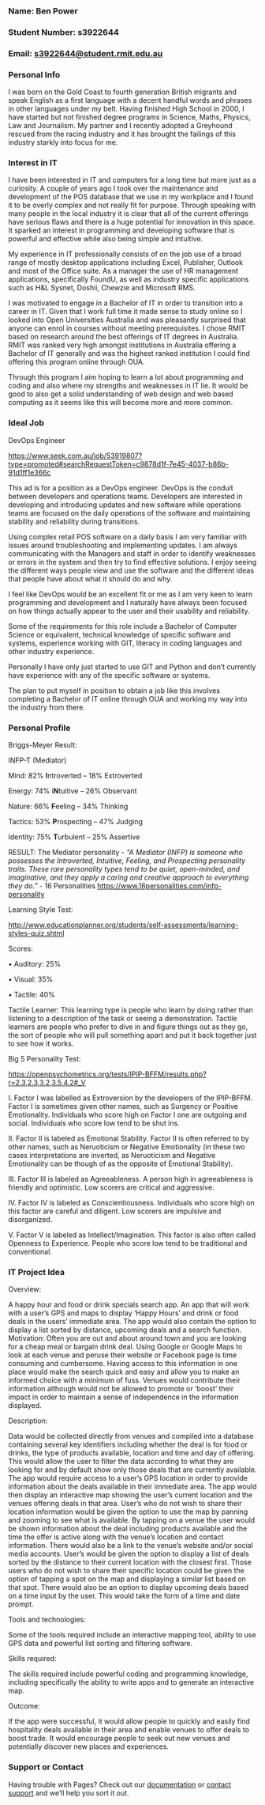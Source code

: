 ### Name: Ben Power
### Student Number: s3922644
### Email: s3922644@student.rmit.edu.au

### Personal Info
 
I was born on the Gold Coast to fourth generation British migrants and speak English as a first language with a decent handful words and phrases in other languages under my belt. Having finished High School in 2000, I have started but not finished degree programs in Science, Maths, Physics, Law and Journalism. My partner and I recently adopted a Greyhound rescued from the racing industry and it has brought the failings of this industry starkly into focus for me.

### Interest in IT

I have been interested in IT and computers for a long time but more just as a curiosity. A couple of years ago I took over the maintenance and development of the POS database that we use in my workplace and I found it to be overly complex and not really fit for purpose. Through speaking with many people in the local industry it is clear that all of the current offerings have serious flaws and there is a huge potential for innovation in this space. It sparked an interest in programming and developing software that is powerful and effective while also being simple and intuitive.

My experience in IT professionally consists of on the job use of a broad range of mostly desktop applications including Excel, Publisher, Outlook and most of the Office suite. As a manager the use of HR management applications, specifically FoundU, as well as industry specific applications such as H&L Sysnet, Doshii, Chewzie and Microsoft RMS.

I was motivated to engage in a Bachelor of IT in order to transition into a career in IT. Given that I work full time it made sense to study online so I looked into Open Universities Australia and was pleasantly surprised that anyone can enrol in courses without meeting prerequisites. I chose RMIT based on research around the best offerings of IT degrees in Australia. RMIT was ranked very high amongst institutions in Australia offering a Bachelor of IT generally and was the highest ranked institution I could find offering this program online through OUA.

Through this program I aim hoping to learn a lot about programming and coding and also where my strengths and weaknesses in IT lie. It would be good to also get a solid understanding of web design and web based computing as it seems like this will become more and more common.

### Ideal Job

DevOps Engineer

https://www.seek.com.au/job/53919807?type=promoted#searchRequestToken=c9878d1f-7e45-4037-b86b-91d1ff1e366c

This ad is for a position as a DevOps engineer. DevOps is the conduit between developers and operations teams. Developers are interested in developing and introducing updates and new software while operations teams are focused on the daily operations of the software and maintaining stability and reliability during transitions.

Using complex retail POS software on a daily basis I am very familiar with issues around troubleshooting and implementing updates. I am always communicating with the Managers and staff in order to identify weaknesses or errors in the system and then try to find effective solutions. I enjoy seeing the different ways people view and use the software and the different ideas that people have about what it should do and why.

I feel like DevOps would be an excellent fit or me as I am very keen to learn programming and development and I naturally have always been focused on how things actually appear to the user and their usability and reliability.

Some of the requirements for this role include a Bachelor of Computer Science or equivalent, technical knowledge of specific software and systems, experience working with GIT, literacy in coding languages and other industry experience. 

Personally I have only just started to use GIT and Python and don’t currently have experience with any of the specific software or systems.

The plan to put myself in position to obtain a job like this involves completing a Bachelor of IT online through OUA and working my way into the industry from there.

### Personal Profile

Briggs-Meyer Result: 

INFP-T (Mediator)

Mind: 82% **I**ntroverted – 18% Extroverted

Energy: 74% i**N**tuitive – 26% Observant

Nature: 66% **F**eeling – 34% Thinking

Tactics: 53% **P**rospecting – 47% Judging

Identity: 75% **T**urbulent – 25% Assertive

RESULT: The Mediator personality - *“A Mediator (INFP) is someone who possesses the Introverted, Intuitive, Feeling, and Prospecting personality traits. These rare personality types tend to be quiet, open-minded, and imaginative, and they apply a caring and creative approach to everything they do.”* - 16 Personalities
https://www.16personalities.com/infp-personality

Learning Style Test:

http://www.educationplanner.org/students/self-assessments/learning-styles-quiz.shtml

Scores:

• Auditory: 25%

• Visual: 35%

• Tactile: 40%

Tactile Learner: This learning type is people who learn by doing rather than listening to a description of the task or seeing a demonstration. Tactile learners are people who prefer to dive in and figure things out as they go, the sort of people who will pull something apart and put it back together just to see how it works.

Big 5 Personality Test:

https://openpsychometrics.org/tests/IPIP-BFFM/results.php?r=2.3,2.3,3.2,3.5,4.2#_V

I. Factor I was labelled as Extroversion by the developers of the IPIP-BFFM. Factor I is sometimes given other names, such as Surgency or Positive Emotionality.
       Individuals who score high on Factor I one are outgoing and social. Individuals who score low tend to be shut ins.

II. Factor II is labeled as Emotional Stability. Factor II is often referred to by other names, such as Neruoticism or Negative Emotionality (in these two cases interpretations are inverted, as Neruoticism and Negative Emotionality can be though of as the opposite of Emotional Stability). 

III. Factor III is labeled as Agreeableness. A person high in agreeableness is friendly and optimistic. Low scorers are critical and aggressive. 

IV. Factor IV is labeled as Conscientiousness. Individuals who score high on this factor are careful and diligent. Low scorers are impulsive and disorganized. 

V. Factor V is labeled as Intellect/Imagination. This factor is also often called Openness to Experience.
       People who score low tend to be traditional and conventional.

### IT Project Idea

Overview:

A happy hour and food or drink specials search app. An app that will work with a user’s GPS and maps to display ‘Happy Hours’ and drink or food deals in the users’ immediate area. The app would also contain the option to display a list sorted by distance, upcoming deals and a search function.
Motivation:
Often you are out and about around town and you are looking for a cheap meal or bargain drink deal. Using Google or Google Maps to look at each venue and peruse their website or Facebook page is time consuming and cumbersome. Having access to this information in one place would make the search quick and easy and allow you to make an informed choice with a minimum of fuss. Venues would contribute their information although would not be allowed to promote or ‘boost’ their impact in order to maintain a sense of independence in the information displayed.

Description:

Data would be collected directly from venues and compiled into a database containing several key identifiers including whether the deal is for food or drinks, the type of products available, location and time and day of offering. This would allow the user to filter the data according to what they are looking for and by default show only those deals that are currently available.
The app would require access to a user’s GPS location in order to provide information about the deals available in their immediate area. The app would then display an interactive map showing the user’s current location and the venues offering deals in that area. User’s who do not wish to share their location information would be given the option to use the map by panning and zooming to see what is available. 
By tapping on a venue the user would be shown information about the deal including products available and the time the offer is active along with the venue’s location and contact information. There would also be a link to the venue’s website and/or social media accounts.
User’s would be given the option to display a list of deals sorted by the distance to their current location with the closest first. Those users who do not wish to share their specific location could be given the option of tapping a spot on the map and displaying a similar list based on that spot.
There would also be an option to display upcoming deals based on a time input by the user. This would take the form of a time and date prompt.

Tools and technologies:

Some of the tools required include an interactive mapping tool, ability to use GPS data and powerful list sorting and filtering software.

Skills required:

The skills required include powerful coding and programming knowledge, including specifically the ability to write apps and to generate an interactive map.

Outcome:

If the app were successful, it would allow people to quickly and easily find hospitality deals available in their area and enable venues to offer deals to boost trade. It would encourage people to seek out new venues and potentially discover new places and experiences. 

### Support or Contact

Having trouble with Pages? Check out our [documentation](https://docs.github.com/categories/github-pages-basics/) or [contact support](https://support.github.com/contact) and we’ll help you sort it out.
